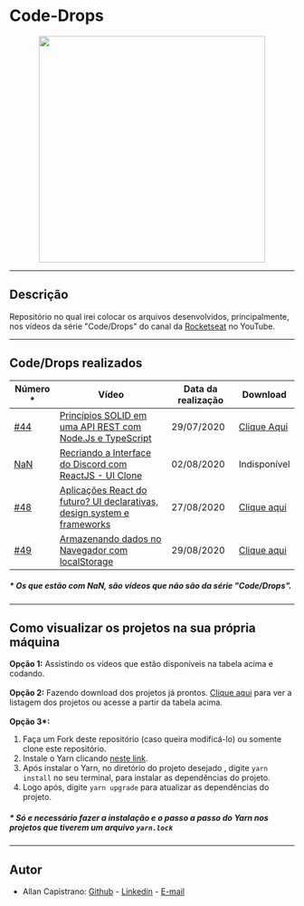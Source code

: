 # Code-Drops
<p align="center">
  <img src="https://i.imgur.com/JGzhErq.png" width="400px">
</p>

------------
## Descrição ##
Repositório no qual irei colocar os arquivos desenvolvidos, principalmente, nos vídeos da série "Code/Drops" do canal da [Rocketseat](https://www.youtube.com/channel/UCSfwM5u0Kce6Cce8_S72olg) no YouTube.

------------

## Code/Drops realizados ##
Número * | Vídeo | Data da realização | Download
-------- | ----- | ------------------ | ---------
[#44](https://github.com/AllanCapistrano/Code-Drops/tree/master/%2344-Solid-ApiRest) | [Princípios SOLID em uma API REST com Node.Js e TypeScript](https://www.youtube.com/watch?v=vAV4Vy4jfkc) | 29/07/2020 | [Clique Aqui](https://github.com/AllanCapistrano/Code-Drops/releases/tag/1.0)
[NaN](https://github.com/AllanCapistrano/Code-Drops/tree/master/discord-interface) | [Recriando a Interface do Discord com ReactJS - UI Clone](https://youtu.be/x4FdZd2-_uU) | 02/08/2020 | Indisponível
[#48](https://github.com/AllanCapistrano/Code-Drops/tree/master/%2348-NextJs-ChakraUI/skylabnext) | [Aplicações React do futuro? UI declarativas, design system e frameworks](https://youtu.be/6TEo2AxW-oQ?list=WL) | 27/08/2020 | [Clique aqui](https://github.com/AllanCapistrano/Code-Drops/releases/tag/1.1)
[#49](https://github.com/AllanCapistrano/Code-Drops/tree/master/%2349-Local-Storage) | [Armazenando dados no Navegador com localStorage](https://youtu.be/De5np8phQxo?list=WL) | 29/08/2020 | [Clique aqui](https://github.com/AllanCapistrano/Code-Drops/releases/tag/1.3)

##### * Os que estão com NaN, são vídeos que não são da série "Code/Drops". #####

------------

## Como visualizar os projetos na sua própria máquina ##
**Opção 1:** Assistindo os vídeos que estão disponíveis na tabela acima e codando.<br /> <br />
**Opção 2:** Fazendo download dos projetos já prontos. [Clique aqui](https://github.com/AllanCapistrano/Code-Drops/releases) para ver a listagem dos projetos ou acesse a partir da tabela acima.<br /> <br />
<strong>Opção 3*:</strong>
1. Faça um Fork deste repositório (caso queira modificá-lo) ou somente clone este repositório.
2. Instale o Yarn clicando [neste link](https://classic.yarnpkg.com/en/docs/install/#debian-stable).
3. Após instalar o Yarn, no diretório do projeto desejado , digite `yarn install` no seu terminal, para instalar as dependências do projeto.
4. Logo após, digite `yarn upgrade` para atualizar as dependências do projeto.

##### * Só e necessário fazer a instalação e o passo a passo do Yarn nos projetos que tiverem um arquivo `yarn.lock` #####

------------

## Autor ##
- Allan Capistrano: [Github](https://github.com/AllanCapistrano) - [Linkedin](https://www.linkedin.com/in/allancapistrano/) - [E-mail](https://mail.google.com/mail/u/0/?view=cm&fs=1&tf=1&source=mailto&to=asantos@ecomp.uefs.br)
